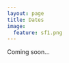 ```yaml
---
layout: page
title: Dates 
image:
  feature: sf1.png
---
```

Coming soon...
<!-- 
* Paper Submission deadline: May 8, 2018, 23:59PM Pacific Standard Time
* Acceptance notification: June 8, 2018
* Workshop: August 20, 2018
-->

